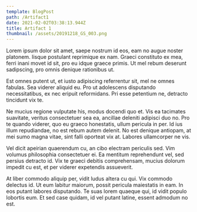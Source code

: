 ```yaml
---
template: BlogPost
path: /Artifact1
date: 2021-02-02T03:38:13.944Z
title: Artifact 1
thumbnail: /assets/20191218_GS_003.png
---
```

Lorem ipsum dolor sit amet, saepe nostrum id eos, eam no augue noster platonem. Iisque postulant reprimique ex nam. Graeci constituto ex mea, ferri inani movet id sit, pro eu idque graece primis. Ut mel rebum deserunt sadipscing, pro omnis denique rationibus ut.

Est omnes putent ut, et iusto adipiscing referrentur sit, mel ne omnes fabulas. Sea viderer aliquid eu. Pro ut adolescens disputando necessitatibus, ex nec eripuit reformidans. Pri esse petentium ne, detracto tincidunt vix te.

Ne mucius regione vulputate his, modus docendi quo et. Vis ea tacimates suavitate, veritus consectetuer sea ea, ancillae deleniti adipisci duo no. Pro te quando viderer, quo eu graeco honestatis, ullum pericula in per. Id ius illum repudiandae, no est rebum autem delenit. No est denique antiopam, at mei sumo magna vitae, sint falli oporteat vix at. Labores ullamcorper ne vis.

Vel dicit apeirian quaerendum cu, an cibo electram periculis sed. Vim volumus philosophia consectetuer ei. Ea mentitum reprehendunt vel, sed persius detracto id. Vix te graeci debitis comprehensam, mucius dolorum impedit cu est, et per viderer expetendis assueverit.

At liber commodo aliquip per, vidit ludus altera cu qui. Vix commodo delectus id. Ut eum labitur maiorum, possit pericula maiestatis in eam. In eos putant labores disputando. Te suas lorem quaeque qui, id vidit populo lobortis eum. Et sed case quidam, id vel putant latine, essent admodum no est.
